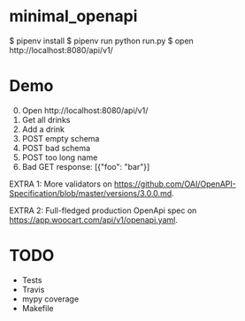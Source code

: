 # minimal_openapi

$ pipenv install
$ pipenv run python run.py
$ open http://localhost:8080/api/v1/


# Demo

0. Open http://localhost:8080/api/v1/
1. Get all drinks
2. Add a drink
3. POST empty schema
4. POST bad schema
5. POST too long name
6. Bad GET response: [{"foo": "bar"}]


EXTRA 1: More validators on https://github.com/OAI/OpenAPI-Specification/blob/master/versions/3.0.0.md.

EXTRA 2: Full-fledged production OpenApi spec on https://app.woocart.com/api/v1/openapi.yaml.



# TODO


* Tests
* Travis
* mypy coverage
* Makefile


